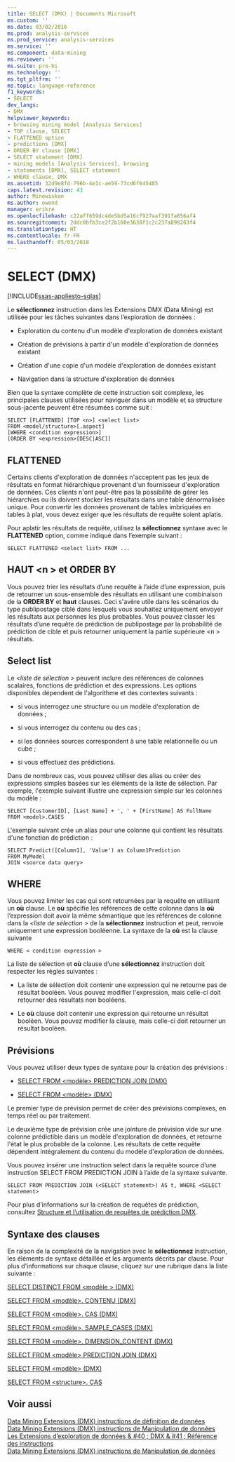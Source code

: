 ```yaml
---
title: SELECT (DMX) | Documents Microsoft
ms.custom: ''
ms.date: 03/02/2016
ms.prod: analysis-services
ms.prod_service: analysis-services
ms.service: ''
ms.component: data-mining
ms.reviewer: ''
ms.suite: pro-bi
ms.technology: ''
ms.tgt_pltfrm: ''
ms.topic: language-reference
f1_keywords:
- SELECT
dev_langs:
- DMX
helpviewer_keywords:
- browsing mining model [Analysis Services]
- TOP clause, SELECT
- FLATTENED option
- predictions [DMX]
- ORDER BY clause [DMX]
- SELECT statement [DMX]
- mining models [Analysis Services], browsing
- statements [DMX], SELECT statement
- WHERE clause, DMX
ms.assetid: 32d9e8fd-796b-4e1c-ae59-73cd6f645485
caps.latest.revision: 43
author: Minewiskan
ms.author: owend
manager: erikre
ms.openlocfilehash: c22aff659dc4de5bd5a16cf927aaf391fa856af4
ms.sourcegitcommit: 2ddc0bfb3ce2f2b160e3638f1c2c237a898263f4
ms.translationtype: HT
ms.contentlocale: fr-FR
ms.lasthandoff: 05/03/2018
---
```

# <a name="select-dmx"></a>SELECT (DMX)
[!INCLUDE[ssas-appliesto-sqlas](../includes/ssas-appliesto-sqlas.md)]

  Le **sélectionnez** instruction dans les Extensions DMX (Data Mining) est utilisée pour les tâches suivantes dans l’exploration de données :  
  
-   Exploration du contenu d'un modèle d'exploration de données existant  
  
-   Création de prévisions à partir d'un modèle d'exploration de données existant  
  
-   Création d'une copie d'un modèle d'exploration de données existant  
  
-   Navigation dans la structure d'exploration de données  
  
 Bien que la syntaxe complète de cette instruction soit complexe, les principales clauses utilisées pour naviguer dans un modèle et sa structure sous-jacente peuvent être résumées comme suit :  
  
```  
SELECT [FLATTENED] [TOP <n>] <select list>  
FROM <model/structure>[.aspect]  
[WHERE <condition expression>]  
[ORDER BY <expression>[DESC|ASC]]  
```  
  
## <a name="flattened"></a>FLATTENED  
 Certains clients d'exploration de données n'acceptent pas les jeux de résultats en format hiérarchique provenant d'un fournisseur d'exploration de données. Ces clients n'ont peut-être pas la possibilité de gérer les hiérarchies ou ils doivent stocker les résultats dans une table dénormalisée unique. Pour convertir les données provenant de tables imbriquées en tables à plat, vous devez exiger que les résultats de requête soient aplatis.  
  
 Pour aplatir les résultats de requête, utilisez la **sélectionnez** syntaxe avec le **FLATTENED** option, comme indiqué dans l’exemple suivant :  
  
```  
SELECT FLATTENED <select list> FROM ...  
```  
  
## <a name="top-n-and-order-by"></a>HAUT \<n > et ORDER BY  
 Vous pouvez trier les résultats d’une requête à l’aide d’une expression, puis de retourner un sous-ensemble des résultats en utilisant une combinaison de la **ORDER BY** et **haut** clauses. Ceci s'avère utile dans les scénarios du type publipostage ciblé dans lesquels vous souhaitez uniquement envoyer les résultats aux personnes les plus probables. Vous pouvez classer les résultats d’une requête de prédiction de publipostage par la probabilité de prédiction de cible et puis retourner uniquement la partie supérieure \<n > résultats.  
  
## <a name="select-list"></a>Select list  
 Le  *\<liste de sélection >* peuvent inclure des références de colonnes scalaires, fonctions de prédiction et des expressions. Les options disponibles dépendent de l'algorithme et des contextes suivants :  
  
-   si vous interrogez une structure ou un modèle d'exploration de données ;  
  
-   si vous interrogez du contenu ou des cas ;  
  
-   si les données sources correspondent à une table relationnelle ou un cube ;  
  
-   si vous effectuez des prédictions.  
  
 Dans de nombreux cas, vous pouvez utiliser des alias ou créer des expressions simples basées sur les éléments de la liste de sélection. Par exemple, l'exemple suivant illustre une expression simple sur les colonnes du modèle :  
  
```  
SELECT [CustomerID], [Last Name] + ', ' + [FirstName] AS FullName  
FROM <model>.CASES  
```  
  
 L'exemple suivant crée un alias pour une colonne qui contient les résultats d'une fonction de prédiction :  
  
```  
SELECT Predict([Column1], 'Value') as Column1Prediction  
FROM MyModel  
JOIN <source data query>  
```  
  
## <a name="where"></a>WHERE  
 Vous pouvez limiter les cas qui sont retournées par la requête en utilisant un **où** clause. Le **où** spécifie les références de cette colonne dans la **où** l’expression doit avoir la même sémantique que les références de colonne dans la  *\<liste de sélection >* de la **sélectionnez** instruction et peut, renvoie uniquement une expression booléenne. La syntaxe de la **où** est la clause suivante  
  
```  
WHERE < condition expression >  
```  
  
 La liste de sélection et **où** clause d’une **sélectionnez** instruction doit respecter les règles suivantes :  
  
-   La liste de sélection doit contenir une expression qui ne retourne pas de résultat booléen. Vous pouvez modifier l'expression, mais celle-ci doit retourner des résultats non booléens.  
  
-   Le **où** clause doit contenir une expression qui retourne un résultat booléen. Vous pouvez modifier la clause, mais celle-ci doit retourner un résultat booléen.  
  
## <a name="predictions"></a>Prévisions  
 Vous pouvez utiliser deux types de syntaxe pour la création des prévisions :  
  
-   [SELECT FROM &#60;modèle&#62; PREDICTION JOIN &#40;DMX&#41;](../dmx/select-from-model-prediction-join-dmx.md)  
  
-   [SELECT FROM &#60;modèle&#62; &#40;DMX&#41;](../dmx/select-from-model-dmx.md)  
  
 Le premier type de prévision permet de créer des prévisions complexes, en temps réel ou par traitement.  
  
 Le deuxième type de prévision crée une jointure de prévision vide sur une colonne prédictible dans un modèle d'exploration de données, et retourne l'état le plus probable de la colonne. Les résultats de cette requête dépendent intégralement du contenu du modèle d'exploration de données.  
  
 Vous pouvez insérer une instruction select dans la requête source d’une instruction SELECT FROM PREDICTION JOIN à l’aide de la syntaxe suivante.  
  
```  
SELECT FROM PREDICTION JOIN (<SELECT statement>) AS t, WHERE <SELECT statement>  
```  
  
 Pour plus d’informations sur la création de requêtes de prédiction, consultez [Structure et l’utilisation de requêtes de prédiction DMX](../dmx/structure-and-usage-of-dmx-prediction-queries.md).  
  
## <a name="clause-syntax"></a>Syntaxe des clauses  
 En raison de la complexité de la navigation avec le **sélectionnez** instruction, les éléments de syntaxe détaillée et les arguments décrits par clause. Pour plus d'informations sur chaque clause, cliquez sur une rubrique dans la liste suivante :  
  
 [SELECT DISTINCT FROM &#60;modèle &#62; &#40;DMX&#41;](../dmx/select-distinct-from-model-dmx.md)  
  
 [SELECT FROM &#60;modèle&#62;. CONTENU &#40;DMX&#41;](../dmx/select-from-model-content-dmx.md)  
  
 [SELECT FROM &#60;modèle&#62;. CAS &#40;DMX&#41;](../dmx/select-from-model-cases-dmx.md)  
  
 [SELECT FROM &#60;modèle&#62;. SAMPLE_CASES &#40;DMX&#41;](../dmx/select-from-model-sample-cases-dmx.md)  
  
 [SELECT FROM &#60;modèle&#62;. DIMENSION_CONTENT &#40;DMX&#41;](../dmx/select-from-model-dimension-content-dmx.md)  
  
 [SELECT FROM &#60;modèle&#62; PREDICTION JOIN &#40;DMX&#41;](../dmx/select-from-model-prediction-join-dmx.md)  
  
 [SELECT FROM &#60;modèle&#62; &#40;DMX&#41;](../dmx/select-from-model-dmx.md)  
  
 [SELECT FROM &#60;structure&#62;. CAS](../dmx/select-from-structure-cases.md)  
  
## <a name="see-also"></a>Voir aussi  
 [Data Mining Extensions &#40;DMX&#41; instructions de définition de données](../dmx/dmx-statements-data-definition.md)   
 [Data Mining Extensions &#40;DMX&#41; instructions de Manipulation de données](../dmx/dmx-statements-data-manipulation.md)   
 [Les Extensions d’exploration de données & #40 ; DMX & #41 ; Référence des instructions](../dmx/data-mining-extensions-dmx-statements.md)   
 [Data Mining Extensions &#40;DMX&#41; instructions de Manipulation de données](../dmx/dmx-statements-data-manipulation.md)  
  
  
